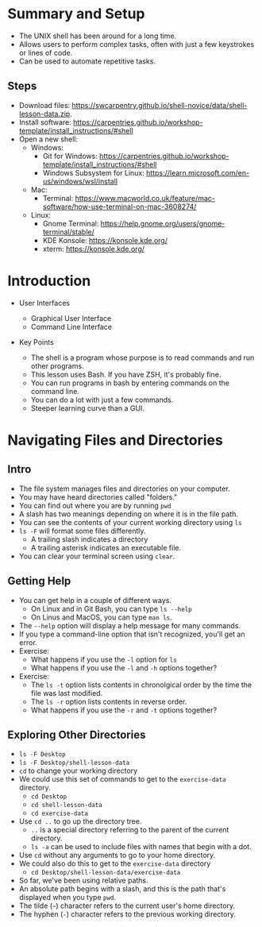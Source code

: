 # Summary and Setup

- The UNIX shell has been around for a long time.
- Allows users to perform complex tasks, often with just a few keystrokes or lines of code.
- Can be used to automate repetitive tasks.

## Steps

- Download files: https://swcarpentry.github.io/shell-novice/data/shell-lesson-data.zip.
- Install software: https://carpentries.github.io/workshop-template/install_instructions/#shell
- Open a new shell:
  - Windows:
    - Git for Windows: https://carpentries.github.io/workshop-template/install_instructions/#shell
    - Windows Subsystem for Linux: https://learn.microsoft.com/en-us/windows/wsl/install
  - Mac:
    - Terminal: https://www.macworld.co.uk/feature/mac-software/how-use-terminal-on-mac-3608274/
  - Linux:
    - Gnome Terminal: https://help.gnome.org/users/gnome-terminal/stable/
    - KDE Konsole: https://konsole.kde.org/
    - xterm: https://konsole.kde.org/

# Introduction

- User Interfaces
  - Graphical User Interface
  - Command Line Interface

- Key Points
  - The shell is a program whose purpose is to read commands and run other programs.
  - This lesson uses Bash. If you have ZSH, it's probably fine.
  - You can run programs in bash by entering commands on the command line.
  - You can do a lot with just a few commands.
  - Steeper learning curve than a GUI.

# Navigating Files and Directories

## Intro

- The file system manages files and directories on your computer.
- You may have heard directories called "folders."
- You can find out where you are by running `pwd`
- A slash has two meanings depending on where it is in the file path.
- You can see the contents of your current working directory using `ls`
- `ls -F` will format some files differently.
  - A trailing slash indicates a directory
  - A trailing asterisk indicates an executable file.
- You can clear your terminal screen using `clear`.

## Getting Help

- You can get help in a couple of different ways.
  - On Linux and in Git Bash, you can type `ls --help`
  - On Linus and MacOS, you can type `man ls`.
- The `--help` option will display a help message for many commands.
- If you type a command-line option that isn't recognized, you'll get an error.
- Exercise:
  - What happens if you use the `-l` option for `ls`
  - What happens if you use the `-l` and `-h` options together?
- Exercise:
  - The `ls -t` option lists contents in chronolgical order by the time the file was last modified.
  - The `ls -r` option lists contents in reverse order.
  - What happens if you use the `-r` and `-t` options together?

## Exploring Other Directories

- `ls -F Desktop`
- `ls -F Desktop/shell-lesson-data`
- `cd` to change your working directory
- We could use this set of commands to get to the `exercise-data` directory.
  - `cd Desktop`
  - `cd shell-lesson-data`
  - `cd exercise-data`
- Use `cd ..` to go up the directory tree.
  - `..` is a special directory referring to the parent of the current directory.
  - `ls -a` can be used to include files with names that begin with a dot.
- Use `cd` without any arguments to go to your home directory.
- We could also do this to get to the `exercise-data` directory
  - `cd Desktop/shell-lesson-data/exercise-data`
- So far, we've been using relative paths.
- An absolute path begins with a slash, and this is the path that's displayed when you type `pwd`.
- The tilde (`~`) character refers to the current user's home directory.
- The hyphen (`-`) character refers to the previous working directory.
